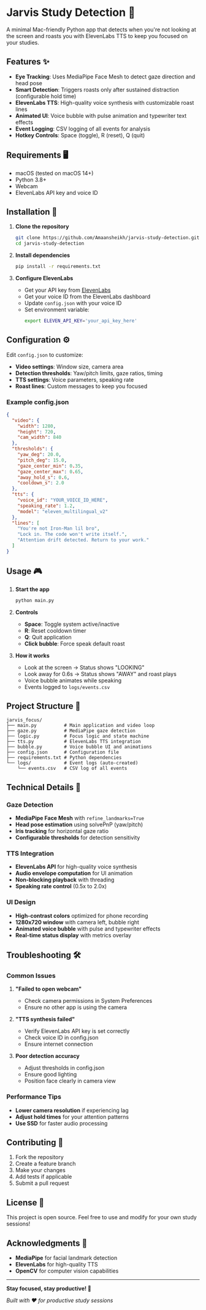 # Jarvis Study Detection 🎯

A minimal Mac-friendly Python app that detects when you're not looking at the screen and roasts you with ElevenLabs TTS to keep you focused on your studies.

## Features ✨

- **Eye Tracking**: Uses MediaPipe Face Mesh to detect gaze direction and head pose
- **Smart Detection**: Triggers roasts only after sustained distraction (configurable hold time)
- **ElevenLabs TTS**: High-quality voice synthesis with customizable roast lines
- **Animated UI**: Voice bubble with pulse animation and typewriter text effects
- **Event Logging**: CSV logging of all events for analysis
- **Hotkey Controls**: Space (toggle), R (reset), Q (quit)

## Requirements 🖥️

- macOS (tested on macOS 14+)
- Python 3.8+
- Webcam
- ElevenLabs API key and voice ID

## Installation 🚀

1. **Clone the repository**
   ```bash
   git clone https://github.com/Amaansheikh/jarvis-study-detection.git
   cd jarvis-study-detection
   ```

2. **Install dependencies**
   ```bash
   pip install -r requirements.txt
   ```

3. **Configure ElevenLabs**
   - Get your API key from [ElevenLabs](https://elevenlabs.io/)
   - Get your voice ID from the ElevenLabs dashboard
   - Update `config.json` with your voice ID
   - Set environment variable:
     ```bash
     export ELEVEN_API_KEY='your_api_key_here'
     ```

## Configuration ⚙️

Edit `config.json` to customize:

- **Video settings**: Window size, camera area
- **Detection thresholds**: Yaw/pitch limits, gaze ratios, timing
- **TTS settings**: Voice parameters, speaking rate
- **Roast lines**: Custom messages to keep you focused

### Example config.json
```json
{
  "video": { 
    "width": 1280, 
    "height": 720, 
    "cam_width": 840 
  },
  "thresholds": {
    "yaw_deg": 20.0,
    "pitch_deg": 15.0,
    "gaze_center_min": 0.35,
    "gaze_center_max": 0.65,
    "away_hold_s": 0.6,
    "cooldown_s": 2.0
  },
  "tts": {
    "voice_id": "YOUR_VOICE_ID_HERE",
    "speaking_rate": 1.2,
    "model": "eleven_multilingual_v2"
  },
  "lines": [
    "You're not Iron-Man lil bro",
    "Lock in. The code won't write itself.",
    "Attention drift detected. Return to your work."
  ]
}
```

## Usage 🎮

1. **Start the app**
   ```bash
   python main.py
   ```

2. **Controls**
   - **Space**: Toggle system active/inactive
   - **R**: Reset cooldown timer
   - **Q**: Quit application
   - **Click bubble**: Force speak default roast

3. **How it works**
   - Look at the screen → Status shows "LOOKING"
   - Look away for 0.6s → Status shows "AWAY" and roast plays
   - Voice bubble animates while speaking
   - Events logged to `logs/events.csv`

## Project Structure 📁

```
jarvis_focus/
├── main.py          # Main application and video loop
├── gaze.py          # MediaPipe gaze detection
├── logic.py         # Focus logic and state machine
├── tts.py           # ElevenLabs TTS integration
├── bubble.py        # Voice bubble UI and animations
├── config.json      # Configuration file
├── requirements.txt # Python dependencies
└── logs/            # Event logs (auto-created)
    └── events.csv   # CSV log of all events
```

## Technical Details 🔧

### Gaze Detection
- **MediaPipe Face Mesh** with `refine_landmarks=True`
- **Head pose estimation** using solvePnP (yaw/pitch)
- **Iris tracking** for horizontal gaze ratio
- **Configurable thresholds** for detection sensitivity

### TTS Integration
- **ElevenLabs API** for high-quality voice synthesis
- **Audio envelope computation** for UI animation
- **Non-blocking playback** with threading
- **Speaking rate control** (0.5x to 2.0x)

### UI Design
- **High-contrast colors** optimized for phone recording
- **1280x720 window** with camera left, bubble right
- **Animated voice bubble** with pulse and typewriter effects
- **Real-time status display** with metrics overlay

## Troubleshooting 🛠️

### Common Issues

1. **"Failed to open webcam"**
   - Check camera permissions in System Preferences
   - Ensure no other app is using the camera

2. **"TTS synthesis failed"**
   - Verify ElevenLabs API key is set correctly
   - Check voice ID in config.json
   - Ensure internet connection

3. **Poor detection accuracy**
   - Adjust thresholds in config.json
   - Ensure good lighting
   - Position face clearly in camera view

### Performance Tips

- **Lower camera resolution** if experiencing lag
- **Adjust hold times** for your attention patterns
- **Use SSD** for faster audio processing

## Contributing 🤝

1. Fork the repository
2. Create a feature branch
3. Make your changes
4. Add tests if applicable
5. Submit a pull request

## License 📄

This project is open source. Feel free to use and modify for your own study sessions!

## Acknowledgments 🙏

- **MediaPipe** for facial landmark detection
- **ElevenLabs** for high-quality TTS
- **OpenCV** for computer vision capabilities

---

**Stay focused, stay productive! 💪**

*Built with ❤️ for productive study sessions*
